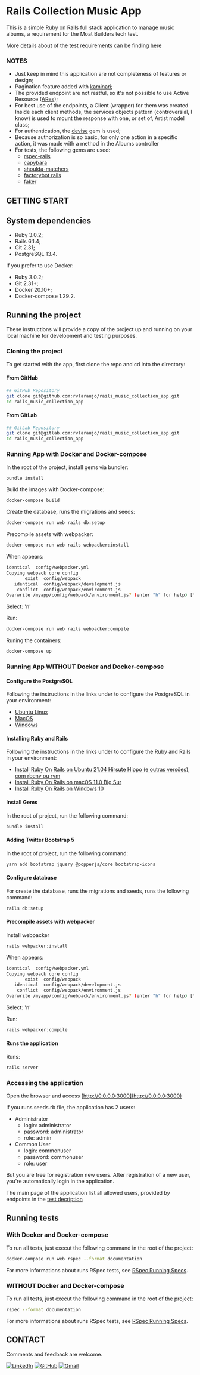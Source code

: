 # Rails Collection Music App

This is a simple Ruby on Rails full stack application to manage music albums, a requirement for the Moat Builders tech test.

More details about of the test requirements can be finding [here](https://gitlab.com/-/snippets/2167416)

### NOTES

* Just keep in mind this application are not completeness of features or design;
* Pagination feature added with [kaminari](https://github.com/kaminari/kaminari);
* The provided endpoint are not restful, so it's not possible to use Active Resource ([ARes](https://github.com/rails/activeresource));
* For best use of the endpoints, a Client (wrapper) for them was created. Inside each client methods, the services objects pattern (controversial, I know) is used to mount the response with one, or set of, Artist model class;
* For authentication, the [devise](https://github.com/heartcombo/devise) gem is used;
* Because authorization is so basic, for only one action in a specific action, it was made with a method in the Albums controller
* For tests, the following gems are used:
  * [rspec-rails](https://github.com/rspec/rspec-rails)
  * [capybara](https://github.com/teamcapybara/capybara)
  * [shoulda-matchers](https://github.com/thoughtbot/shoulda-matchers)
  * [factorybot rails](https://github.com/thoughtbot/factory_bot_rails)
  * [faker](https://github.com/faker-ruby/faker)

## GETTING START

## System dependencies

* Ruby 3.0.2;
* Rails 6.1.4;
* Git 2.31;
* PostgreSQL 13.4.

If you prefer to use Docker:

* Ruby 3.0.2;
* Git 2.31+;
* Docker 20.10+;
* Docker-compose 1.29.2.

## Running the project

These instructions will provide a copy of the project up and running on your local machine for development and testing purposes.

### Cloning the project

To get started with the app, first clone the repo and cd into the directory:

#### From GitHub

```bash
## GitHub Repository
git clone git@github.com:rvlaraujo/rails_music_collection_app.git
cd rails_music_collection_app
```

#### From GitLab

```bash
## GitLab Repository
git clone git@gitlab.com:rvlaraujo/rails_music_collection_app.git
cd rails_music_collection_app
```

### Running App with Docker and Docker-compose

In the root of the project, install gems via bundler:

```bash
bundle install
```

Build the images with Docker-compose:

```bash
docker-compose build
```

Create the database, runs the migrations and seeds:

```bash
docker-compose run web rails db:setup
```

Precompile assets with webpacker:

```bash
docker-compose run web rails webpacker:install
```

When appears:

```bash
identical  config/webpacker.yml
Copying webpack core config
       exist  config/webpack
   identical  config/webpack/development.js
    conflict  config/webpack/environment.js
Overwrite /myapp/config/webpack/environment.js? (enter "h" for help) [Ynaqdhm]
```

Select: 'n'

Run:

```bash
docker-compose run web rails webpacker:compile
```

Runing the containers:

```bash
docker-compose up
```

### Running App WITHOUT Docker and Docker-compose

#### Configure the PostgreSQL

Following the instructions in the links under to configure the PostgreSQL in your environment:

* [Ubuntu Linux](https://www.digitalocean.com/community/tutorials/how-to-install-and-use-postgresql-on-ubuntu-18-04)
* [MacOS](https://www.robinwieruch.de/postgres-sql-macos-setup)
* [Windows](https://www.guru99.com/download-install-postgresql.html)

#### Installing Ruby and Rails

Following the instructions in the links under to configure the Ruby and Rails in your environment:

* [Install Ruby On Rails on Ubuntu 21.04 Hirsute Hippo (e outras versões), com rbenv ou rvm](https://gorails.com/setup/ubuntu/21.04)
* [Install Ruby On Rails on macOS 11.0 Big Sur](https://gorails.com/setup/osx/11.0-big-sur)
* [Install Ruby On Rails on Windows 10](https://gorails.com/setup/windows/10)


#### Install Gems

In the root of project, run the following command:

```bash
bundle install
```

#### Adding Twitter Bootstrap 5

In the root of project, run the following command:

```bash
yarn add bootstrap jquery @popperjs/core bootstrap-icons
```

#### Configure database

For create the database, runs the migrations and seeds, runs the following command:
```bash
rails db:setup
```

#### Precompile assets with webpacker

Install webpacker

```bash
rails webpacker:install
```

When appears:

```bash
identical  config/webpacker.yml
Copying webpack core config
       exist  config/webpack
   identical  config/webpack/development.js
    conflict  config/webpack/environment.js
Overwrite /myapp/config/webpack/environment.js? (enter "h" for help) [Ynaqdhm]
```

Select: 'n'

Run:

```bash
rails webpacker:compile
```

#### Runs the application

Runs:

```bash
rails server
```

### Accessing the application

Open the browser and access [http://0.0.0.0:3000](http://0.0.0.0:3000)

If you runs seeds.rb file, the application has 2 users:

* Administrator
  * login: administrator
  * password: administrator
  * role: admin
* Common User
  * login: commonuser
  * password: commonuser
  * role: user

But you are free for registration new users. After registration of a new user, you're automatically login in the application.

The main page of the application list all allowed users, provided by endpoints in the [test decription](https://gitlab.com/-/snippets/2167416)

## Running tests

### With Docker and Docker-compose

To run all tests, just execut the following command in the root of the project:

```bash
docker-compose run web rspec --format documentation
```

For more informations about runs RSpec tests, see [RSpec Running Specs](https://github.com/rspec/rspec-rails#running-specs).

### WITHOUT Docker and Docker-compose

To run all tests, just execut the following command in the root of the project:

```bash
rspec --format documentation
```

For more informations about runs RSpec tests, see [RSpec Running Specs](https://github.com/rspec/rspec-rails#running-specs).

## CONTACT

Comments and feedback are welcome.

[![LinkedIn](https://img.shields.io/badge/LinkedIn-0077B5?style=for-the-badge&logo=linkedin&logoColor=white)](www.linkedin.com/in/rafael-viana-75529b32)
[![GitHub](https://img.shields.io/badge/GitHub-100000?style=for-the-badge&logo=github&logoColor=white)](https://github.com/rvlaraujo)
[![Gmail](https://img.shields.io/badge/Gmail-D14836?style=for-the-badge&logo=gmail&logoColor=white)](mailto:rvlaraujo@gmail.com)
